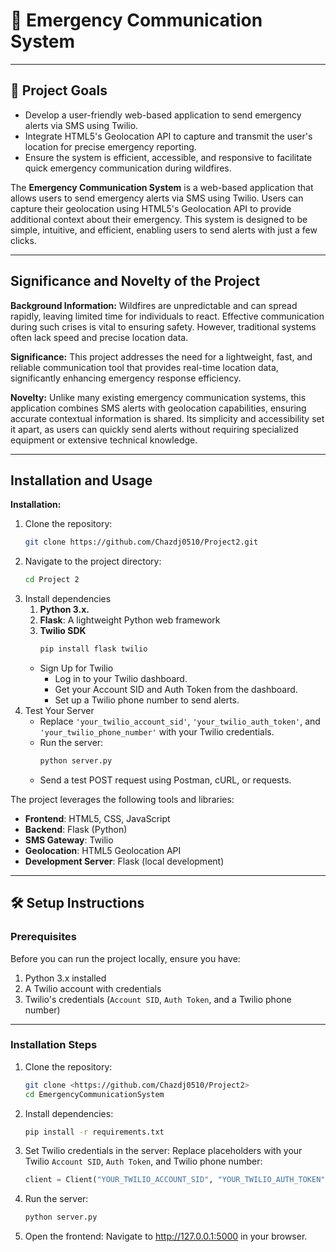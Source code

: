 # 📢 Emergency Communication System

---

## 🚀 **Project Goals**
   - Develop a user-friendly web-based application to send emergency alerts via SMS using Twilio.
   - Integrate HTML5's Geolocation API to capture and transmit the user's location for precise emergency reporting.
   - Ensure the system is efficient, accessible, and responsive to facilitate quick emergency communication during wildfires.

The **Emergency Communication System** is a web-based application that allows users to send emergency alerts via SMS using Twilio. Users can capture their geolocation using HTML5's Geolocation API to provide additional context about their emergency. This system is designed to be simple, intuitive, and efficient, enabling users to send alerts with just a few clicks.

---

## Significance and Novelty of the Project
**Background Information:**
Wildfires are unpredictable and can spread rapidly, leaving limited time for individuals to react. Effective communication during such crises is vital to ensuring safety. However, traditional systems often lack speed and precise location data.

**Significance:**
This project addresses the need for a lightweight, fast, and reliable communication tool that provides real-time location data, significantly enhancing emergency response efficiency.

**Novelty:**
Unlike many existing emergency communication systems, this application combines SMS alerts with geolocation capabilities, ensuring accurate contextual information is shared. Its simplicity and accessibility set it apart, as users can quickly send alerts without requiring specialized equipment or extensive technical knowledge.


---

## Installation and Usage
**Installation:**
1. Clone the repository:
   ```bash
   git clone https://github.com/Chazdj0510/Project2.git
2. Navigate to the project directory:
   ```bash
   cd Project 2
3. Install dependencies
   1. **Python 3.x.**
   2. **Flask**: A lightweight Python web framework
   3. **Twilio SDK**
      ```bash
      pip install flask twilio
   - Sign Up for Twilio
     - Log in to your Twilio dashboard.
     - Get your Account SID and Auth Token from the dashboard.
     - Set up a Twilio phone number to send alerts.
4. Test Your Server
   - Replace `'your_twilio_account_sid'`, `'your_twilio_auth_token'`, and `'your_twilio_phone_number'` with your Twilio credentials.
   - Run the server:
     ```bash
     python server.py
   - Send a test POST request using Postman, cURL, or requests.

  

The project leverages the following tools and libraries:

- **Frontend**: HTML5, CSS, JavaScript
- **Backend**: Flask (Python)
- **SMS Gateway**: Twilio
- **Geolocation**: HTML5 Geolocation API
- **Development Server**: Flask (local development)
---

## 🛠️ **Setup Instructions**

### Prerequisites
Before you can run the project locally, ensure you have:

1. Python 3.x installed  
2. A Twilio account with credentials
3. Twilio's credentials (`Account SID`, `Auth Token`, and a Twilio phone number)

---

### Installation Steps

1. Clone the repository:
   ```bash
   git clone <https://github.com/Chazdj0510/Project2>
   cd EmergencyCommunicationSystem
2. Install dependencies:
   ```bash
   pip install -r requirements.txt
3. Set Twilio credentials in the server: Replace placeholders with your Twilio `Account SID`, `Auth Token`, and Twilio phone number:
   ```python
   client = Client("YOUR_TWILIO_ACCOUNT_SID", "YOUR_TWILIO_AUTH_TOKEN")
4. Run the server:
   ```bash
   python server.py
5. Open the frontend: Navigate to http://127.0.0.1:5000 in your browser.
